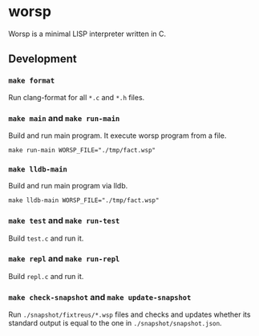 # worsp

Worsp is a minimal LISP interpreter written in C.

## Development

### `make format`

Run clang-format for all `*.c` and `*.h` files.

### `make main` and `make run-main`

Build and run main program. It execute worsp program from a file.

```
make run-main WORSP_FILE="./tmp/fact.wsp"
```

### `make lldb-main`

Build and run main program via lldb.

```
make lldb-main WORSP_FILE="./tmp/fact.wsp"
```

### `make test` and `make run-test`

Build `test.c` and run it.

### `make repl` and `make run-repl`

Build `repl.c` and run it.

### `make check-snapshot` and `make update-snapshot`

Run `./snapshot/fixtreus/*.wsp` files and checks and updates whether its standard output is equal to the one in `./snapshot/snapshot.json`.
